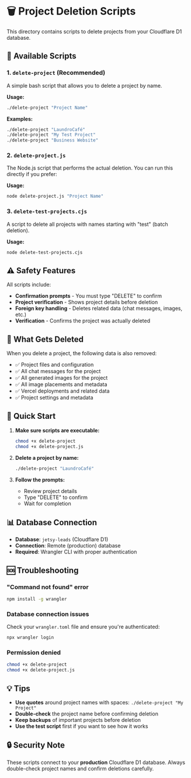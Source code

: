 # 🗑️ Project Deletion Scripts

This directory contains scripts to delete projects from your Cloudflare D1 database.

## 📁 Available Scripts

### 1. `delete-project` (Recommended)
A simple bash script that allows you to delete a project by name.

**Usage:**
```bash
./delete-project "Project Name"
```

**Examples:**
```bash
./delete-project "LaundroCafé"
./delete-project "My Test Project"
./delete-project "Business Website"
```

### 2. `delete-project.js`
The Node.js script that performs the actual deletion. You can run this directly if you prefer:

**Usage:**
```bash
node delete-project.js "Project Name"
```

### 3. `delete-test-projects.cjs`
A script to delete all projects with names starting with "test" (batch deletion).

**Usage:**
```bash
node delete-test-projects.cjs
```

## ⚠️ Safety Features

All scripts include:
- **Confirmation prompts** - You must type "DELETE" to confirm
- **Project verification** - Shows project details before deletion
- **Foreign key handling** - Deletes related data (chat messages, images, etc.)
- **Verification** - Confirms the project was actually deleted

## 🔧 What Gets Deleted

When you delete a project, the following data is also removed:
- ✅ Project files and configuration
- ✅ All chat messages for the project
- ✅ All generated images for the project
- ✅ All image placements and metadata
- ✅ Vercel deployments and related data
- ✅ Project settings and metadata

## 🚀 Quick Start

1. **Make sure scripts are executable:**
   ```bash
   chmod +x delete-project
   chmod +x delete-project.js
   ```

2. **Delete a project by name:**
   ```bash
   ./delete-project "LaundroCafé"
   ```

3. **Follow the prompts:**
   - Review project details
   - Type "DELETE" to confirm
   - Wait for completion

## 📊 Database Connection

- **Database**: `jetsy-leads` (Cloudflare D1)
- **Connection**: Remote (production) database
- **Required**: Wrangler CLI with proper authentication

## 🆘 Troubleshooting

### "Command not found" error
```bash
npm install -g wrangler
```

### Database connection issues
Check your `wrangler.toml` file and ensure you're authenticated:
```bash
npx wrangler login
```

### Permission denied
```bash
chmod +x delete-project
chmod +x delete-project.js
```

## 💡 Tips

- **Use quotes** around project names with spaces: `./delete-project "My Project"`
- **Double-check** the project name before confirming deletion
- **Keep backups** of important projects before deletion
- **Use the test script** first if you want to see how it works

## 🔒 Security Note

These scripts connect to your **production** Cloudflare D1 database. Always double-check project names and confirm deletions carefully.
